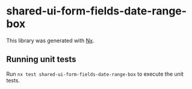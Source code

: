 # shared-ui-form-fields-date-range-box

This library was generated with [Nx](https://nx.dev).

## Running unit tests

Run `nx test shared-ui-form-fields-date-range-box` to execute the unit tests.
